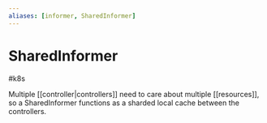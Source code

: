 ```yaml
---
aliases: [informer, SharedInformer]
---
```

# SharedInformer
#k8s 


Multiple [[controller|controllers]] need to care about multiple [[resources]], so a SharedInformer functions as a sharded local cache between the controllers.